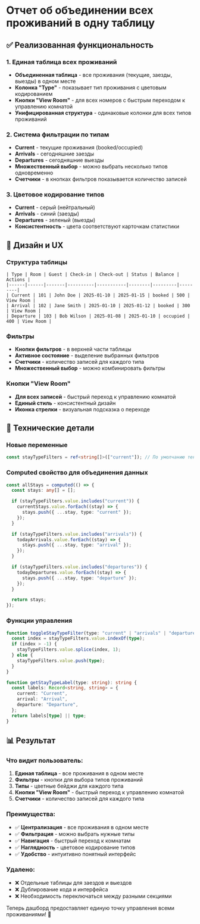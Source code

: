 # Отчет об объединении всех проживаний в одну таблицу

## ✅ Реализованная функциональность

### 1. Единая таблица всех проживаний

- **Объединенная таблица** - все проживания (текущие, заезды, выезды) в одном месте
- **Колонка "Type"** - показывает тип проживания с цветовым кодированием
- **Кнопки "View Room"** - для всех номеров с быстрым переходом к управлению комнатой
- **Унифицированная структура** - одинаковые колонки для всех типов проживаний

### 2. Система фильтрации по типам

- **Current** - текущие проживания (booked/occupied)
- **Arrivals** - сегодняшние заезды
- **Departures** - сегодняшние выезды
- **Множественный выбор** - можно выбрать несколько типов одновременно
- **Счетчики** - в кнопках фильтров показывается количество записей

### 3. Цветовое кодирование типов

- **Current** - серый (нейтральный)
- **Arrivals** - синий (заезды)
- **Departures** - зеленый (выезды)
- **Консистентность** - цвета соответствуют карточкам статистики

## 🎨 Дизайн и UX

### Структура таблицы

```
| Type | Room | Guest | Check-in | Check-out | Status | Balance | Actions |
|------|------|-------|----------|-----------|--------|---------|---------|
| Current | 101 | John Doe | 2025-01-10 | 2025-01-15 | booked | 500 | View Room |
| Arrival | 102 | Jane Smith | 2025-01-10 | 2025-01-12 | booked | 300 | View Room |
| Departure | 103 | Bob Wilson | 2025-01-08 | 2025-01-10 | occupied | 400 | View Room |
```

### Фильтры

- **Кнопки фильтров** - в верхней части таблицы
- **Активное состояние** - выделение выбранных фильтров
- **Счетчики** - количество записей для каждого типа
- **Множественный выбор** - можно комбинировать фильтры

### Кнопки "View Room"

- **Для всех записей** - быстрый переход к управлению комнатой
- **Единый стиль** - консистентный дизайн
- **Иконка стрелки** - визуальная подсказка о переходе

## 🔧 Технические детали

### Новые переменные

```typescript
const stayTypeFilters = ref<string[]>(["current"]); // По умолчанию текущие
```

### Computed свойство для объединения данных

```typescript
const allStays = computed(() => {
  const stays: any[] = [];

  if (stayTypeFilters.value.includes("current")) {
    currentStays.value.forEach((stay) => {
      stays.push({ ...stay, type: "current" });
    });
  }

  if (stayTypeFilters.value.includes("arrivals")) {
    todayArrivals.value.forEach((stay) => {
      stays.push({ ...stay, type: "arrival" });
    });
  }

  if (stayTypeFilters.value.includes("departures")) {
    todayDepartures.value.forEach((stay) => {
      stays.push({ ...stay, type: "departure" });
    });
  }

  return stays;
});
```

### Функции управления

```typescript
function toggleStayTypeFilter(type: "current" | "arrivals" | "departures") {
  const index = stayTypeFilters.value.indexOf(type);
  if (index > -1) {
    stayTypeFilters.value.splice(index, 1);
  } else {
    stayTypeFilters.value.push(type);
  }
}

function getStayTypeLabel(type: string): string {
  const labels: Record<string, string> = {
    current: "Current",
    arrival: "Arrival",
    departure: "Departure",
  };
  return labels[type] || type;
}
```

## 📊 Результат

### Что видит пользователь:

1. **Единая таблица** - все проживания в одном месте
2. **Фильтры** - кнопки для выбора типов проживаний
3. **Типы** - цветные бейджи для каждого типа
4. **Кнопки "View Room"** - быстрый переход к управлению комнатой
5. **Счетчики** - количество записей для каждого типа

### Преимущества:

- ✅ **Централизация** - все проживания в одном месте
- ✅ **Фильтрация** - можно выбрать нужные типы
- ✅ **Навигация** - быстрый переход к комнатам
- ✅ **Наглядность** - цветовое кодирование типов
- ✅ **Удобство** - интуитивно понятный интерфейс

### Удалено:

- ❌ Отдельные таблицы для заездов и выездов
- ❌ Дублирование кода и интерфейса
- ❌ Необходимость переключаться между разными секциями

Теперь дашборд предоставляет единую точку управления всеми проживаниями! 🎉








